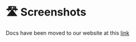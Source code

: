 # 🛣️ Screenshots

Docs have been moved to our website at this [link](https://tomatophp.com/en/open-source/filament-users)
